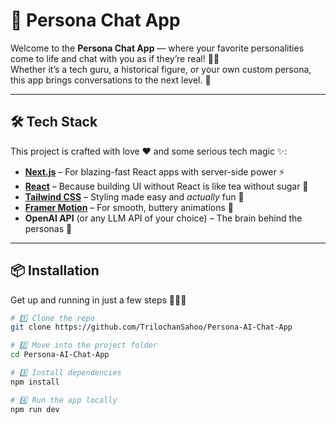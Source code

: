 # 💬 Persona Chat App

Welcome to the **Persona Chat App** — where your favorite personalities come to life and chat with you as if they’re real! 🤖💡  
Whether it’s a tech guru, a historical figure, or your own custom persona, this app brings conversations to the next level. 🚀

---

## 🛠 Tech Stack

This project is crafted with love ❤️ and some serious tech magic ✨:

- **[Next.js](https://nextjs.org/)** – For blazing-fast React apps with server-side power ⚡  
- **[React](https://react.dev/)** – Because building UI without React is like tea without sugar 🍵  
- **[Tailwind CSS](https://tailwindcss.com/)** – Styling made easy and *actually* fun 🎨  
- **[Framer Motion](https://www.framer.com/motion/)** – For smooth, buttery animations 🧈  
- **OpenAI API** (or any LLM API of your choice) – The brain behind the personas 🧠  

---

## 📦 Installation

Get up and running in just a few steps 🏃‍♂️💨

```bash
# 1️⃣ Clone the repo
git clone https://github.com/TrilochanSahoo/Persona-AI-Chat-App

# 2️⃣ Move into the project folder
cd Persona-AI-Chat-App

# 3️⃣ Install dependencies
npm install

# 4️⃣ Run the app locally
npm run dev
